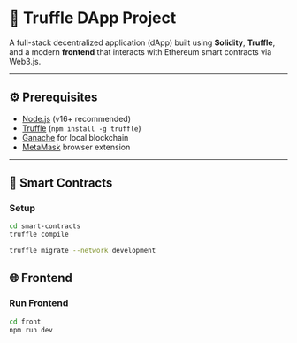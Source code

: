 # 🔗 Truffle DApp Project

A full-stack decentralized application (dApp) built using **Solidity**, **Truffle**, and a modern **frontend** that interacts with Ethereum smart contracts via Web3.js.

---

## ⚙️ Prerequisites

- [Node.js](https://nodejs.org/) (v16+ recommended)
- [Truffle](https://trufflesuite.com/) (`npm install -g truffle`)
- [Ganache](https://trufflesuite.com/ganache/) for local blockchain
- [MetaMask](https://metamask.io/) browser extension

---

## 🔨 Smart Contracts

### Setup

```bash
cd smart-contracts
truffle compile

truffle migrate --network development
```
## 🌐 Frontend

### Run Frontend
```bash
cd front
npm run dev
```
